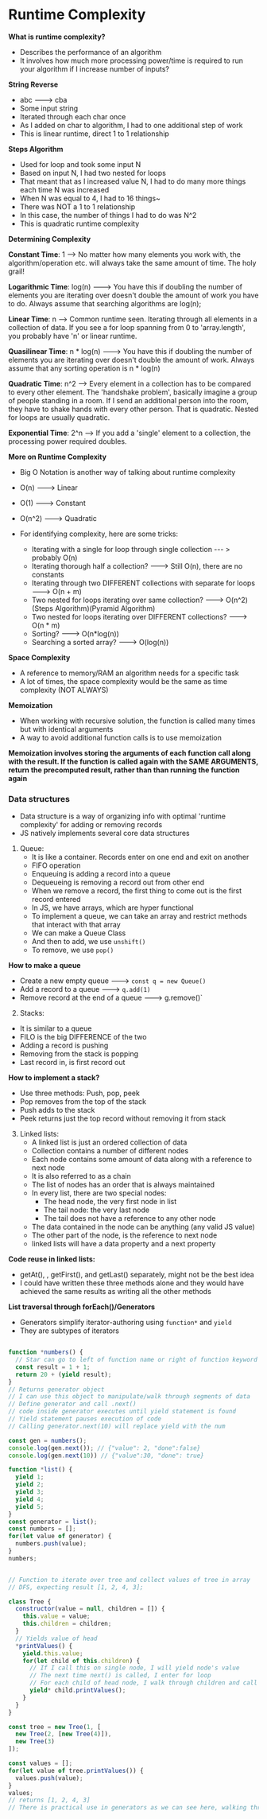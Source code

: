 # Runtime Complexity

**What is runtime complexity?**

- Describes the performance of an algorithm
- It involves how much more processing power/time is required to run
 your algorithm if I increase number of inputs?

 **String Reverse**

 - abc ---> cba
 - Some input string
 - Iterated through each char once
 - As I added on char to algorithm, I had to one additional step of work
 - This is linear runtime, direct 1 to 1 relationship

**Steps Algorithm**

- Used for loop and took some input N
- Based on input N, I had two nested for loops
- That meant that as I increased value N, I had to do many more things
  each time N was increased
- When N was equal to 4, I had to 16 things~
- There was NOT a 1 to 1 relationship
- In this case, the number of things I had to do was N^2
- This is quadratic runtime complexity

**Determining Complexity**

**Constant Time**: 1 --> No matter how many elements you work with, the algorithm/operation
etc. will always take the same amount of time. The holy grail!

**Logarithmic Time**: log(n) ---> You have this if doubling the number of 
elements you are iterating over doesn't double the amount of work you have to do. Always assume that searching algorithms are log(n);

**Linear Time**: n --> Common runtime seen. Iterating through all elements in a collection of data.
If you see a for loop spanning from 0 to 'array.length', you probably have 'n' or linear runtime.

**Quasilinear Time**: n * log(n) ---> You have this if doubling the number of elements you are iterating over doesn't double the amount of work. Always assume that any sorting operation is n * log(n)

**Quadratic Time**: n^2 --> Every element in a collection has to be compared to every other element.
The 'handshake problem', basically imagine a group of people standing in a room. If I send an additional person into the room, they have to shake hands with every other person. That is quadratic. Nested for loops are usually quadratic.

**Exponential Time**: 2^n --> If you add a 'single' element to a collection, the processing power required doubles.

**More on Runtime Complexity**

- Big O Notation is another way of talking about runtime complexity
- O(n) ---> Linear
- O(1) ---> Constant
- O(n^2) ---> Quadratic
- For identifying complexity, here are some tricks:

    - Iterating with a single for loop through single collection --- > probably O(n)
    - Iterating thorough half a collection? ---> Still O(n), there are no constants
    - Iterating through two DIFFERENT collections with separate
        for loops ---> O(n + m)
    - Two nested for loops iterating over same collection? ---> O(n^2)(Steps Algorithm)(Pyramid Algorithm)
    - Two nested for loops iterating over DIFFERENT collections? ---> O(n * m)
    - Sorting? ---> O(n*log(n))
    - Searching a sorted array? ---> O(log(n))

**Space Complexity**

- A reference to memory/RAM an algorithm needs for a specific task
- A lot of times, the space complexity would be the same as time complexity (NOT ALWAYS)

**Memoization**

- When working with recursive solution, the function is called many times but with
  identical arguments
- A way to avoid additional function calls is to use memoization

**Memoization involves storing the arguments of each function call along with the result. If the function is called again with the SAME ARGUMENTS, return the precomputed result, rather than than running the function again**

### Data structures

- Data structure is a way of organizing info with optimal 'runtime complexity' for adding or removing records
- JS natively implements several core data structures

1. Queue: 
   - It is like a container. Records enter on one end and exit on another
   - FIFO operation
   - Enqueuing is adding a record into a queue
   - Dequeueing is removing a record out from other end
   - When we remove a record, the first thing to come out is the first record entered
   - In JS, we have arrays, which are hyper functional
   - To implement a queue, we can take an array and restrict methods that interact with that array
   - We can make a Queue Class
   - And then to add, we use `unshift()`
   - To remove, we use `pop()`

**How to make a queue**

- Create a new empty queue ---> `const q = new Queue()`
- Add a record to a queue ---> `q.add(1)`
- Remove record at the end of a queue ---> g.remove()`

2. Stacks:
  - It is similar to a queue
  - FILO is the big DIFFERENCE of the two
  - Adding a record is pushing
  - Removing from the stack is popping
  - Last record in, is first record out
  
  **How to implement a stack?**

  - Use three methods: Push, pop, peek
  - Pop removes from the top of the stack
  - Push adds to the stack
  - Peek returns just the top record without removing it from stack

3. Linked lists:
   - A linked list is just an ordered collection of data
   - Collection contains a number of different nodes
   - Each node contains some amount of data along with a reference to next node
   - It is also referred to as a chain
   - The list of nodes has an order that is always maintained
   - In every list, there are two special nodes:
       - The head node, the very first node in list
       - The tail node: the very last node
       - The tail does not have a reference to any other node
   - The data contained in the node can be anything (any valid JS value)
   - The other part of the node, is the reference to next node
   - linked lists will have a data property and a next property

**Code reuse in linked lists:**
- getAt(), , getFirst(), and getLast() separately, might not be the best idea
- I could have written these three methods alone and they would
  have achieved the same results as writing all the other methods

**List traversal through forEach()/Generators**

- Generators simplify iterator-authoring using `function*` and `yield`
- They are subtypes of iterators

```javascript

function *numbers() {
  // Star can go to left of function name or right of function keyword
  const result = 1 + 1;
  return 20 + (yield result);
}
// Returns generator object
// I can use this object to manipulate/walk through segments of data
// Define generator and call .next()
// code inside generator executes until yield statement is found
// Yield statement pauses execution of code
// Calling generator.next(10) will replace yield with the num

const gen = numbers();
console.log(gen.next()); // {"value": 2, "done":false}
console.log(gen.next(10)) // {"value":30, "done": true}

```

```javascript
function *list() {
  yield 1;
  yield 2;
  yield 3;
  yield 4;
  yield 5;
}
const generator = list();
const numbers = [];
for(let value of generator) {
  numbers.push(value);
}
numbers;
```

```javascript

// Function to iterate over tree and collect values of tree in array
// DFS, expecting result [1, 2, 4, 3];

class Tree {
  constructor(value = null, children = []) {
    this.value = value;
    this.children = children;
  }
  // Yields value of head
  *printValues() {
    yield.this.value;
    for(let child of this.children) {
      // If I call this on single node, I will yield node's value
      // The next time next() is called, I enter for loop
      // For each child of head node, I walk through children and call printValues()
      yield* child.printValues();
    }
  }
}

const tree = new Tree(1, [
  new Tree(2, [new Tree(4)]),
  new Tree(3)
]);

const values = [];
for(let value of tree.printValues()) {
  values.push(value);
}
values;
// returns [1, 2, 4, 3]
// There is practical use in generators as we can see here, walking through a tree!
```
